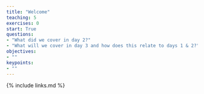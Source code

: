 ```yaml
---
title: "Welcome"
teaching: 5
exercises: 0
start: True
questions:
- "What did we cover in day 2?"
- "What will we cover in day 3 and how does this relate to days 1 & 2?"
objectives:
- ""
keypoints:
- ""
---
```



{% include links.md %}

